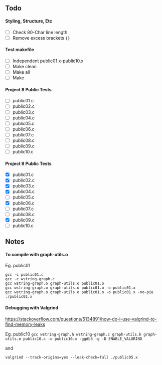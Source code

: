 ## Todo
#### Styling, Structure, Etc
- [ ] Check 80-Char line length
- [ ] Remove excess brackets `{}`

#### Test makefile
- [ ] Independent public01.x-public10.x
- [ ] Make clean
- [ ] Make all
- [ ] Make

#### Project 8 Public Tests
- [ ] public01.c
- [ ] public02.c
- [ ] public03.c
- [ ] public04.c
- [ ] public05.c
- [ ] public06.c
- [ ] public07.c
- [ ] public08.c
- [ ] public09.c
- [ ] public10.c

#### Project 9 Public Tests
- [x] public01.c
- [x] public02.c
- [x] public03.c
- [x] public04.c
- [ ] public05.c
- [x] public06.c
- [ ] public07.c
- [ ] public08.c
- [x] public09.c
- [ ] public10.c

## Notes
#### To compile with graph-utils.o
Eg. public01
```
gcc -c public01.c
gcc -c wstring-graph.c
gcc wstring-graph.o graph-utils.o public01.o
gcc wstring-graph.o graph-utils.o public01.o -o public01.x
gcc wstring-graph.o graph-utils.o public01.o -o public01.x -no-pie
./public01.x
```

#### Debugging with Valgrind
https://stackoverflow.com/questions/5134891/how-do-i-use-valgrind-to-find-memory-leaks

Eg. public10
`gcc wstring-graph.h wstring-graph.c graph-utils.h graph-utils.o public10.c -o public10.x -ggdb3 -g -D ENABLE_VALGRIND`

and

`valgrind --track-origins=yes --leak-check=full ./public05.x`
